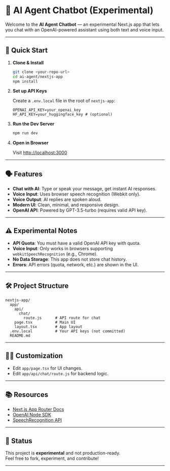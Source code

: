 # 🧪 AI Agent Chatbot (Experimental)

Welcome to the **AI Agent Chatbot** — an experimental Next.js app that lets you chat with an OpenAI-powered assistant using both text and voice input.

---

## 🚀 Quick Start

1. **Clone & Install**
   ```bash
   git clone <your-repo-url>
   cd ai-agent/nextjs-app
   npm install
   ```

2. **Set up API Keys**

   Create a `.env.local` file in the root of `nextjs-app`:

   ```
   OPENAI_API_KEY=your_openai_key
   HF_API_KEY=your_huggingface_key # (optional)
   ```

3. **Run the Dev Server**
   ```bash
   npm run dev
   ```

4. **Open in Browser**

   Visit [http://localhost:3000](http://localhost:3000)

---

## 🗣️ Features

- **Chat with AI**: Type or speak your message, get instant AI responses.
- **Voice Input**: Uses browser speech recognition (Webkit only).
- **Voice Output**: AI replies are spoken aloud.
- **Modern UI**: Clean, minimal, and responsive design.
- **OpenAI API**: Powered by GPT-3.5-turbo (requires valid API key).

---

## ⚠️ Experimental Notes

- **API Quota**: You must have a valid OpenAI API key with quota.
- **Voice Input**: Only works in browsers supporting `webkitSpeechRecognition` (e.g., Chrome).
- **No Data Storage**: This app does not store chat history.
- **Errors**: API errors (quota, network, etc.) are shown in the UI.

---

## 🛠️ Project Structure

```
nextjs-app/
  app/
    api/
      chat/
        route.js      # API route for chat
    page.tsx          # Main UI
    layout.tsx        # App layout
  .env.local          # Your API keys (not committed)
  README.md
```

---

## 🧑‍💻 Customization

- Edit `app/page.tsx` for UI changes.
- Edit `app/api/chat/route.js` for backend logic.

---

## 📚 Resources

- [Next.js App Router Docs](https://nextjs.org/docs/app)
- [OpenAI Node SDK](https://www.npmjs.com/package/openai)
- [SpeechRecognition API](https://developer.mozilla.org/en-US/docs/Web/API/SpeechRecognition)

---

## 🧪 Status

This project is **experimental** and not production-ready.  
Feel free to fork, experiment, and contribute!

---